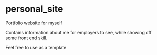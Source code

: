 # personal_site
Portfolio website for myself

Contains information about me for employers to see, while showing off some front end skill.

Feel free to use as a template
